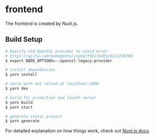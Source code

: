 # frontend

The frontend is created by Nuxt.js.

## Build Setup

```bash
# Specify old OpenSSL provider to avoid error
# https://qiita.com/kokogento/items/f5b176d05c621223670b
$ export NODE_OPTIONS=--openssl-legacy-provider

# install dependencies
$ yarn install

# serve with hot reload at localhost:3000
$ yarn dev

# build for production and launch server
$ yarn build
$ yarn start

# generate static project
$ yarn generate
```

For detailed explanation on how things work, check out [Nuxt.js docs](https://nuxtjs.org).
